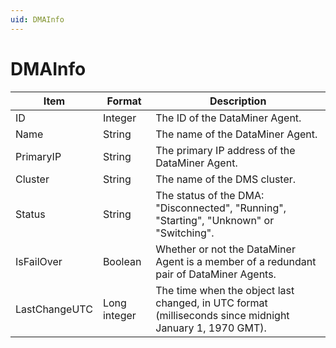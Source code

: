 ```yaml
---
uid: DMAInfo
---
```


# DMAInfo

| Item          | Format       | Description                                                                                             |
|---------------|--------------|---------------------------------------------------------------------------------------------------------|
| ID            | Integer      | The ID of the DataMiner Agent.                                                                          |
| Name          | String       | The name of the DataMiner Agent.                                                                        |
| PrimaryIP     | String       | The primary IP address of the DataMiner Agent.                                                          |
| Cluster       | String       | The name of the DMS cluster.                                                                            |
| Status        | String       | The status of the DMA: "Disconnected", "Running", "Starting", "Unknown" or "Switching".                 |
| IsFailOver    | Boolean      | Whether or not the DataMiner Agent is a member of a redundant pair of DataMiner Agents.                 |
| LastChangeUTC | Long integer | The time when the object last changed, in UTC format (milliseconds since midnight January 1, 1970 GMT). |
